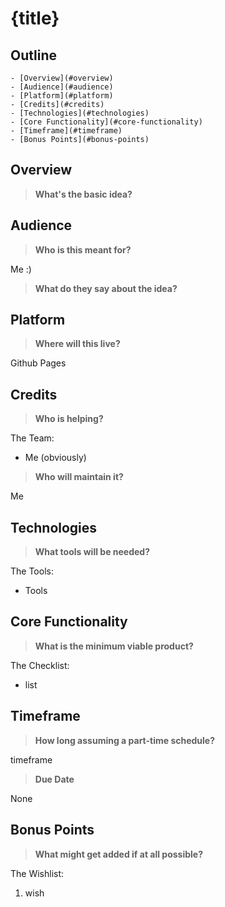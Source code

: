 <!--Used to Outline Project-->
{title}
=================

Outline
-------

<!-- TOC depthFrom:1 depthTo:6 withLinks:1 updateOnSave:1 orderedList:0 -->

	- [Overview](#overview)
	- [Audience](#audience)
	- [Platform](#platform)
	- [Credits](#credits)
	- [Technologies](#technologies)
	- [Core Functionality](#core-functionality)
	- [Timeframe](#timeframe)
	- [Bonus Points](#bonus-points)

<!-- /TOC -->

## Overview
> **What's the basic idea?**



## Audience
> **Who is this meant for?**

Me :)

> **What do they say about the idea?**



## Platform
> **Where will this live?**

Github Pages

## Credits
> **Who is helping?**

The Team:
- Me (obviously)

> **Who will maintain it?**

Me

## Technologies
> **What tools will be needed?**

The Tools:
- Tools

## Core Functionality
> **What is the minimum viable product?**

The Checklist:
- list

## Timeframe
> **How long assuming a part-time schedule?**

timeframe

> **Due Date**

None

## Bonus Points
> **What might get added if at all possible?**

The Wishlist:
1. wish
